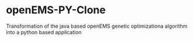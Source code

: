 # openEMS-PY-Clone
Transformation of the java based openEMS genetic optimizationa algorithm into a python based application
